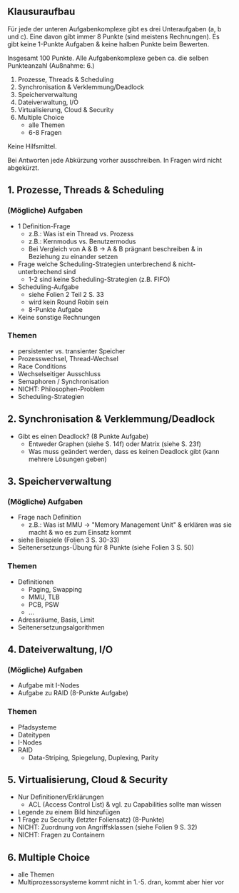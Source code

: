 ## Klausuraufbau

Für jede der unteren Aufgabenkomplexe gibt es drei Unteraufgaben (a, b und c). Eine davon gibt immer 8 Punkte (sind meistens Rechnungen). Es gibt keine 1-Punkte Aufgaben & keine halben Punkte beim Bewerten.

Insgesamt 100 Punkte. Alle Aufgabenkomplexe geben ca. die selben Punkteanzahl (Außnahme: 6.)

1. Prozesse, Threads & Scheduling
2. Synchronisation & Verklemmung/Deadlock
3. Speicherverwaltung
4. Dateiverwaltung, I/O
5. Virtualisierung, Cloud & Security
6. Multiple Choice
    - alle Themen
    - 6-8 Fragen

Keine Hilfsmittel.

Bei Antworten jede Abkürzung vorher ausschreiben. In Fragen wird nicht abgekürzt.

## 1. Prozesse, Threads & Scheduling

### (Mögliche) Aufgaben

-   1 Definition-Frage
    -   z.B.: Was ist ein Thread vs. Prozess
    -   z.B.: Kernmodus vs. Benutzermodus
    -   Bei Vergleich von A & B -> A & B prägnant beschreiben & in Beziehung zu einander setzen
-   Frage welche Scheduling-Strategien unterbrechend & nicht-unterbrechend sind
    -   1-2 sind keine Scheduling-Strategien (z.B. FIFO)
-   Scheduling-Aufgabe
    -   siehe Folien 2 Teil 2 S. 33
    -   wird kein Round Robin sein
    -   8-Punkte Aufgabe
-   Keine sonstige Rechnungen

### Themen

-   persistenter vs. transienter Speicher
-   Prozesswechsel, Thread-Wechsel
-   Race Conditions
-   Wechselseitiger Ausschluss
-   Semaphoren / Synchronisation
-   NICHT: Philosophen-Problem
-   Scheduling-Strategien

## 2. Synchronisation & Verklemmung/Deadlock

-   Gibt es einen Deadlock? (8 Punkte Aufgabe)
    -   Entweder Graphen (siehe S. 14f) oder Matrix (siehe S. 23f)
    -   Was muss geändert werden, dass es keinen Deadlock gibt (kann mehrere Lösungen geben)

## 3. Speicherverwaltung

### (Mögliche) Aufgaben

-   Frage nach Definition
    -   z.B.: Was ist MMU -> "Memory Management Unit" & erklären was sie macht & wo es zum Einsatz kommt
-   siehe Beispiele (Folien 3 S. 30-33)
-   Seitenersetzungs-Übung für 8 Punkte (siehe Folien 3 S. 50)

### Themen

-   Definitionen
    -   Paging, Swapping
    -   MMU, TLB
    -   PCB, PSW
    -   ...
-   Adressräume, Basis, Limit
-   Seitenersetzungsalgorithmen

## 4. Dateiverwaltung, I/O

### (Mögliche) Aufgaben

-   Aufgabe mit I-Nodes
-   Aufgabe zu RAID (8-Punkte Aufgabe)

### Themen

-   Pfadsysteme
-   Dateitypen
-   I-Nodes
-   RAID
    -   Data-Striping, Spiegelung, Duplexing, Parity

## 5. Virtualisierung, Cloud & Security

-   Nur Definitionen/Erklärungen
    -   ACL (Access Control List) & vgl. zu Capabilities sollte man wissen
-   Legende zu einem Bild hinzufügen
-   1 Frage zu Security (letzter Foliensatz) (8-Punkte)
-   NICHT: Zuordnung von Angriffsklassen (siehe Folien 9 S. 32)
-   NICHT: Fragen zu Containern

## 6. Multiple Choice

-   alle Themen
-   Multiprozessorsysteme kommt nicht in 1.-5. dran, kommt aber hier vor
